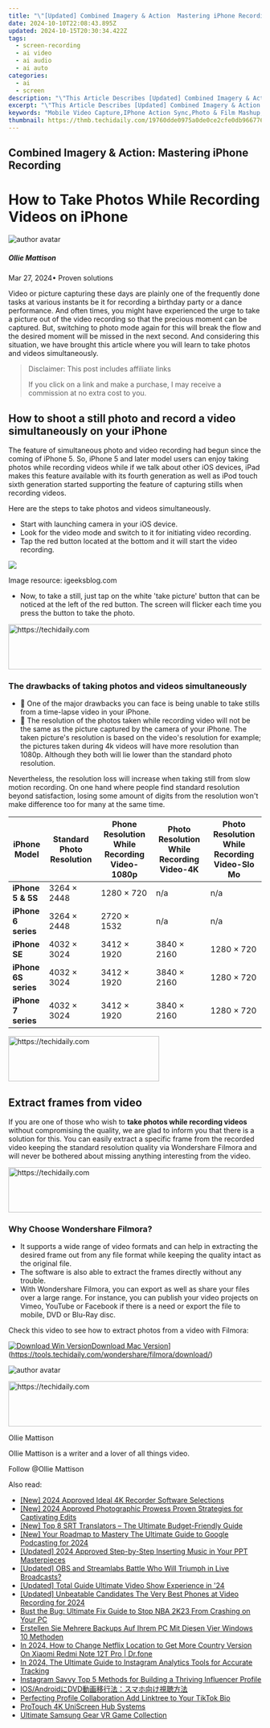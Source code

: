 ```yaml
---
title: "\"[Updated] Combined Imagery & Action  Mastering iPhone Recording\""
date: 2024-10-10T22:08:43.895Z
updated: 2024-10-15T20:30:34.422Z
tags: 
  - screen-recording
  - ai video
  - ai audio
  - ai auto
categories: 
  - ai
  - screen
description: "\"This Article Describes [Updated] Combined Imagery & Action: Mastering iPhone Recording\""
excerpt: "\"This Article Describes [Updated] Combined Imagery & Action: Mastering iPhone Recording\""
keywords: "Mobile Video Capture,IPhone Action Sync,Photo & Film Mashup,Digital Media Mastery,Apple Recording Techniques,Mobile Imagery Harmony,IPhone Video Synchronization"
thumbnail: https://thmb.techidaily.com/19760dde0975a0de0ce2cfe0db96677605f044bc91648bd3418188a2647d61d0.png
---
```


## Combined Imagery & Action: Mastering iPhone Recording

# How to Take Photos While Recording Videos on iPhone

![author avatar](https://images.wondershare.com/filmora/article-images/ollie-mattison.jpg)

##### Ollie Mattison

 Mar 27, 2024• Proven solutions

 Video or picture capturing these days are plainly one of the frequently done tasks at various instants be it for recording a birthday party or a dance performance. And often times, you might have experienced the urge to take a picture out of the video recording so that the precious moment can be captured. But, switching to photo mode again for this will break the flow and the desired moment will be missed in the next second. And considering this situation, we have brought this article where you will learn to take photos and videos simultaneously.

>  Disclaimer: This post includes affiliate links
>
>  If you click on a link and make a purchase, I may receive a commission at no extra cost to you.
>

## How to shoot a still photo and record a video simultaneously on your iPhone

 The feature of simultaneous photo and video recording had begun since the coming of iPhone 5\. So, iPhone 5 and later model users can enjoy taking photos while recording videos while if we talk about other iOS devices, iPad makes this feature available with its fourth generation as well as iPod touch sixth generation started supporting the feature of capturing stills when recording videos.

 Here are the steps to take photos and videos simultaneously.

* Start with launching camera in your iOS device.
* Look for the video mode and switch to it for initiating video recording.
* Tap the red button located at the bottom and it will start the video recording.

![](https://images.wondershare.com/filmora/article-images/take-photo-while-recording-videos-iphone.jpg)

 Image resource: igeeksblog.com

* Now, to take a still, just tap on the white 'take picture' button that can be noticed at the left of the red button. The screen will flicker each time you press the button to take the photo.

<!-- affiliate ads begin -->
<a href="https://appsumo.8odi.net/c/5597632/2118326/7443" target="_top" id="2118326">
  <img src="//a.impactradius-go.com/display-ad/7443-2118326" border="0" alt="https://techidaily.com" width="728" height="90"/>
</a>
<img height="0" width="0" src="https://appsumo.8odi.net/i/5597632/2118326/7443" style="position:absolute;visibility:hidden;" border="0" />
<!-- affiliate ads end -->

### The drawbacks of taking photos and videos simultaneously

*  One of the major drawbacks you can face is being unable to take stills from a time-lapse video in your iPhone.
*  The resolution of the photos taken while recording video will not be the same as the picture captured by the camera of your iPhone. The taken picture's resolution is based on the video's resolution for example; the pictures taken during 4k videos will have more resolution than 1080p. Although they both will lie lower than the standard photo resolution.

 Nevertheless, the resolution loss will increase when taking still from slow motion recording. On one hand where people find standard resolution beyond satisfaction, losing some amount of digits from the resolution won't make difference too for many at the same time.

| iPhone Model         | Standard Photo Resolution | Phone Resolution While Recording Video-1080p | Photo Resolution While Recording Video-4K | Photo Resolution While Recording Video-Slo Mo |
| -------------------- | ------------------------- | -------------------------------------------- | ----------------------------------------- | --------------------------------------------- |
| **iPhone 5 & 5S**    | 3264 × 2448               | 1280 × 720                                   | n/a                                       | n/a                                           |
| **iPhone 6 series**  | 3264 × 2448               | 2720 × 1532                                  | n/a                                       | n/a                                           |
| **iPhone SE**        | 4032 × 3024               | 3412 × 1920                                  | 3840 × 2160                               | 1280 × 720                                    |
| **iPhone 6S series** | 4032 × 3024               | 3412 × 1920                                  | 3840 × 2160                               | 1280 × 720                                    |
| **iPhone 7 series**  | 4032 × 3024               | 3412 × 1920                                  | 3840 × 2160                               | 1280 × 720                                    |

<!-- affiliate ads begin -->
<a href="https://aligracehair.sjv.io/c/5597632/1896541/19272" target="_top" id="1896541">
  <img src="//a.impactradius-go.com/display-ad/19272-1896541" border="0" alt="https://techidaily.com" width="300" height="90"/>
</a>
<img height="0" width="0" src="https://aligracehair.sjv.io/i/5597632/1896541/19272" style="position:absolute;visibility:hidden;" border="0" />
<!-- affiliate ads end -->

## Extract frames from video

 If you are one of those who wish to **take photos while recording videos** without compromising the quality, we are glad to inform you that there is a solution for this. You can easily extract a specific frame from the recorded video keeping the standard resolution quality via Wondershare Filmora and will never be bothered about missing anything interesting from the video.

<!-- affiliate ads begin -->
<a href="https://appsumo.8odi.net/c/5597632/2100527/7443" target="_top" id="2100527">
  <img src="//a.impactradius-go.com/display-ad/7443-2100527" border="0" alt="https://techidaily.com" width="728" height="90"/>
</a>
<img height="0" width="0" src="https://appsumo.8odi.net/i/5597632/2100527/7443" style="position:absolute;visibility:hidden;" border="0" />
<!-- affiliate ads end -->

### Why Choose Wondershare Filmora?

* It supports a wide range of video formats and can help in extracting the desired frame out from any file format while keeping the quality intact as the original file.
* The software is also able to extract the frames directly without any trouble.
* With Wondershare Filmora, you can export as well as share your files over a large range. For instance, you can publish your video projects on Vimeo, YouTube or Facebook if there is a need or export the file to mobile, DVD or Blu-Ray disc.

 Check this video to see how to extract photos from a video with Filmora:

[![Download Win Version](https://images.wondershare.com/filmora/guide/download-btn-win.jpg)](https://tools.techidaily.com/wondershare/filmora/download/)[Download Mac Version](https://images.wondershare.com/filmora/guide/download-btn-mac.jpg)](https://tools.techidaily.com/wondershare/filmora/download/)

![author avatar](https://images.wondershare.com/filmora/article-images/ollie-mattison.jpg)

<!-- affiliate ads begin -->
<a href="https://ephamedtechinc.pxf.io/c/5597632/2123512/26400" target="_top" id="2123512">
  <img src="//a.impactradius-go.com/display-ad/26400-2123512" border="0" alt="https://techidaily.com" width="728" height="90"/>
</a>
<img height="0" width="0" src="https://ephamedtechinc.pxf.io/i/5597632/2123512/26400" style="position:absolute;visibility:hidden;" border="0" />
<!-- affiliate ads end -->

Ollie Mattison

Ollie Mattison is a writer and a lover of all things video.

Follow @Ollie Mattison


<ins class="adsbygoogle"
     style="display:block"
     data-ad-format="autorelaxed"
     data-ad-client="ca-pub-7571918770474297"
     data-ad-slot="1223367746"></ins>



<ins class="adsbygoogle"
     style="display:block"
     data-ad-client="ca-pub-7571918770474297"
     data-ad-slot="8358498916"
     data-ad-format="auto"
     data-full-width-responsive="true"></ins>


<span class="atpl-alsoreadstyle">Also read:</span>
<div><ul>
<li><a href="https://screen-capture.techidaily.com/new-2024-approved-ideal-4k-recorder-software-selections/"><u>[New] 2024 Approved Ideal 4K Recorder Software Selections</u></a></li>
<li><a href="https://fox-helps.techidaily.com/new-2024-approved-photographic-prowess-proven-strategies-for-captivating-edits/"><u>[New] 2024 Approved Photographic Prowess Proven Strategies for Captivating Edits</u></a></li>
<li><a href="https://fox-helps.techidaily.com/new-top-8-srt-translators-the-ultimate-budget-friendly-guide/"><u>[New] Top 8 SRT Translators – The Ultimate Budget-Friendly Guide</u></a></li>
<li><a href="https://vp-tips.techidaily.com/new-your-roadmap-to-mastery-the-ultimate-guide-to-google-podcasting-for-2024/"><u>[New] Your Roadmap to Mastery The Ultimate Guide to Google Podcasting for 2024</u></a></li>
<li><a href="https://fox-helps.techidaily.com/updated-2024-approved-step-by-step-inserting-music-in-your-ppt-masterpieces/"><u>[Updated] 2024 Approved Step-by-Step Inserting Music in Your PPT Masterpieces</u></a></li>
<li><a href="https://visual-screen-recording.techidaily.com/updated-obs-and-streamlabs-battle-who-will-triumph-in-live-broadcasts/"><u>[Updated] OBS and Streamlabs Battle Who Will Triumph in Live Broadcasts?</u></a></li>
<li><a href="https://fox-helps.techidaily.com/updated-total-guide-ultimate-video-show-experience-in-24/"><u>[Updated] Total Guide Ultimate Video Show Experience in '24</u></a></li>
<li><a href="https://fox-helps.techidaily.com/updated-unbeatable-candidates-the-very-best-phones-at-video-recording-for-2024/"><u>[Updated] Unbeatable Candidates The Very Best Phones at Video Recording for 2024</u></a></li>
<li><a href="https://win-answers.techidaily.com/bust-the-bug-ultimate-fix-guide-to-stop-nba-2k23-from-crashing-on-your-pc/"><u>Bust the Bug: Ultimate Fix Guide to Stop NBA 2K23 From Crashing on Your PC</u></a></li>
<li><a href="https://fox-metric.techidaily.com/erstellen-sie-mehrere-backups-auf-ihrem-pc-mit-diesen-vier-windows-10-methoden/"><u>Erstellen Sie Mehrere Backups Auf Ihrem PC Mit Diesen Vier Windows 10 Methoden</u></a></li>
<li><a href="https://review-topics.techidaily.com/in-2024-how-to-change-netflix-location-to-get-more-country-version-on-xiaomi-redmi-note-12t-pro-drfone-by-drfone-virtual-android/"><u>In 2024, How to Change Netflix Location to Get More Country Version On Xiaomi Redmi Note 12T Pro | Dr.fone</u></a></li>
<li><a href="https://instagram-video-recordings.techidaily.com/in-2024-the-ultimate-guide-to-instagram-analytics-tools-for-accurate-tracking/"><u>In 2024, The Ultimate Guide to Instagram Analytics Tools for Accurate Tracking</u></a></li>
<li><a href="https://instagram-videos.techidaily.com/instagram-savvy-top-5-methods-for-building-a-thriving-influencer-profile/"><u>Instagram Savvy Top 5 Methods for Building a Thriving Influencer Profile</u></a></li>
<li><a href="https://vp-tips.techidaily.com/iosandroiddvd/"><u>IOS/AndroidにDVD動画移行法：スマホ向け視聴方法</u></a></li>
<li><a href="https://fox-helps.techidaily.com/perfecting-profile-collaboration-add-linktree-to-your-tiktok-bio/"><u>Perfecting Profile Collaboration Add Linktree to Your TikTok Bio</u></a></li>
<li><a href="https://fox-helps.techidaily.com/protouch-4k-uniscreen-hub-systems/"><u>ProTouch 4K UniScreen Hub Systems</u></a></li>
<li><a href="https://fox-helps.techidaily.com/ultimate-samsung-gear-vr-game-collection/"><u>Ultimate Samsung Gear VR Game Collection</u></a></li>
</ul></div>

